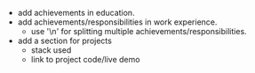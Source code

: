 - add achievements in education.
- add achievements/responsibilities in work experience.
  - use '\n' for splitting multiple achievements/responsibilities.
- add a section for projects
  - stack used
  - link to project code/live demo
